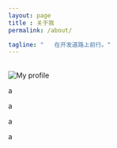 ```yaml
---
layout: page
title : 关于我
permalink: /about/

tagline: "   在开发道路上前行。"
---
```


<br>

<div class="about">

  <div class="about-left">
<img itemprop="image" class="img-rounded about_perfil" src="https://github.com/daysleep666/mine/blob/master/assets/img/sharding-gerenciamento-usuarios/headimg.jpeg?raw=true" alt="My profile">
  </div>
  
  <div class="about-right">
    <p>a</p>
    <p>a</p>
    <p>a</p>
    <p>a</p>
  </div>

</div>